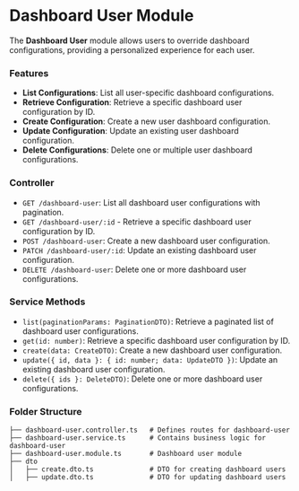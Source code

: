 # Dashboard User Module

The **Dashboard User** module allows users to override dashboard configurations, providing a personalized experience for each user.

### Features

- **List Configurations**: List all user-specific dashboard configurations.
- **Retrieve Configuration**: Retrieve a specific dashboard user configuration by ID.
- **Create Configuration**: Create a new user dashboard configuration.
- **Update Configuration**: Update an existing user dashboard configuration.
- **Delete Configurations**: Delete one or multiple user dashboard configurations.

### Controller

- `GET /dashboard-user`: List all dashboard user configurations with pagination.
- `GET /dashboard-user/:id` - Retrieve a specific dashboard user configuration by ID.
- `POST /dashboard-user`: Create a new dashboard user configuration.
- `PATCH /dashboard-user/:id`: Update an existing dashboard user configuration.
- `DELETE /dashboard-user`: Delete one or more dashboard user configurations.

### Service Methods

- `list(paginationParams: PaginationDTO)`: Retrieve a paginated list of dashboard user configurations.
- `get(id: number)`: Retrieve a specific dashboard user configuration by ID.
- `create(data: CreateDTO)`: Create a new dashboard user configuration.
- `update({ id, data }: { id: number; data: UpdateDTO })`: Update an existing dashboard user configuration.
- `delete({ ids }: DeleteDTO)`: Delete one or more dashboard user configurations.

### Folder Structure

```plaintext
├── dashboard-user.controller.ts   # Defines routes for dashboard-user
├── dashboard-user.service.ts      # Contains business logic for dashboard-user
├── dashboard-user.module.ts       # Dashboard user module
├── dto
│   ├── create.dto.ts              # DTO for creating dashboard users
│   ├── update.dto.ts              # DTO for updating dashboard users
```
